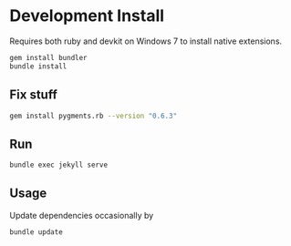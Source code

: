 # Development Install
Requires both ruby and devkit on Windows 7 to install native extensions.
```bash
gem install bundler
bundle install
```

## Fix stuff
```bash
gem install pygments.rb --version "0.6.3"
```

## Run
```bash
bundle exec jekyll serve
```

## Usage
Update dependencies occasionally by
```bash
bundle update
```
